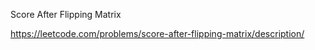 Score After Flipping Matrix


https://leetcode.com/problems/score-after-flipping-matrix/description/
